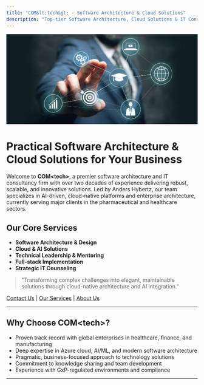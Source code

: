 ```yaml
---
title: "COM&lt;tech&gt; - Software Architecture & Cloud Solutions"
description: "Top-tier Software Architecture, Cloud Solutions & IT Consultancy"
---
```


![COM&lt;tech&gt;](comtech.jpg)

# Practical Software Architecture & Cloud Solutions for Your Business

Welcome to **COM&lt;tech&gt;**, a premier software architecture and IT consultancy firm with over two decades of experience delivering robust, scalable, and innovative solutions. Led by Anders Hybertz, our team specializes in AI-driven, cloud-native platforms and enterprise architecture, currently serving major clients in the pharmaceutical and healthcare sectors.

## Our Core Services

- **Software Architecture & Design**
- **Cloud & AI Solutions**
- **Technical Leadership & Mentoring**
- **Full-stack Implementation**
- **Strategic IT Counseling**

> "Transforming complex challenges into elegant, maintainable solutions through cloud-native architecture and AI integration."

[Contact Us](/contact/)  |  [Our Services](/services/)  |  [About Us](/about/)

<style>
.entry-content {
    background-color: rgba(255, 255, 255, 0.95);
    padding: 2rem;
    border-radius: 8px;
    box-shadow: 0 4px 6px rgba(0, 0, 0, 0.1);
}

.entry-content blockquote {
    border-left: 4px solid #2563eb;
    padding-left: 1rem;
    margin: 1.5rem 0;
    background-color: rgba(37, 99, 235, 0.05);
    padding: 1rem;
    border-radius: 4px;
    font-style: italic;
}

.entry-content ul {
    list-style-type: none;
    padding-left: 1rem;
}

.entry-content ul li {
    position: relative;
    padding-left: 1.5rem;
    margin-bottom: 0.5rem;
}

.entry-content ul li::before {
    content: "•";
    color: #2563eb;
    position: absolute;
    left: 0;
}

.entry-content img {
    width: 100%;
    height: auto;
    border-radius: 8px;
    margin: 2rem 0;
}
</style>

---

## Why Choose COM&lt;tech&gt;?

- Proven track record with global enterprises in healthcare, finance, and manufacturing
- Deep expertise in Azure cloud, AI/ML, and modern software architecture
- Pragmatic, business-focused approach to technology solutions
- Commitment to knowledge sharing and team development
- Experience with GxP-regulated environments and compliance

---